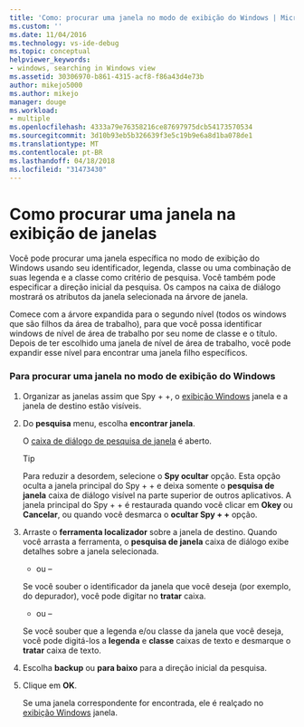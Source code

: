 ```yaml
---
title: 'Como: procurar uma janela no modo de exibição do Windows | Microsoft Docs'
ms.custom: ''
ms.date: 11/04/2016
ms.technology: vs-ide-debug
ms.topic: conceptual
helpviewer_keywords:
- windows, searching in Windows view
ms.assetid: 30306970-b861-4315-acf8-f86a43d4e73b
author: mikejo5000
ms.author: mikejo
manager: douge
ms.workload:
- multiple
ms.openlocfilehash: 4333a79e76358216ce87697975dcb54173570534
ms.sourcegitcommit: 3d10b93eb5b326639f3e5c19b9e6a8d1ba078de1
ms.translationtype: MT
ms.contentlocale: pt-BR
ms.lasthandoff: 04/18/2018
ms.locfileid: "31473430"
---
```

# <a name="how-to-search-for-a-window-in-windows-view"></a>Como procurar uma janela na exibição de janelas
Você pode procurar uma janela específica no modo de exibição do Windows usando seu identificador, legenda, classe ou uma combinação de suas legenda e a classe como critério de pesquisa. Você também pode especificar a direção inicial da pesquisa. Os campos na caixa de diálogo mostrará os atributos da janela selecionada na árvore de janela.  
  
 Comece com a árvore expandida para o segundo nível (todos os windows que são filhos da área de trabalho), para que você possa identificar windows de nível de área de trabalho por seu nome de classe e o título. Depois de ter escolhido uma janela de nível de área de trabalho, você pode expandir esse nível para encontrar uma janela filho específicos.  
  
### <a name="to-search-for-a-window-in-windows-view"></a>Para procurar uma janela no modo de exibição do Windows  
  
1.  Organizar as janelas assim que Spy + +, o [exibição Windows](../debugger/windows-view.md) janela e a janela de destino estão visíveis.  
  
2.  Do **pesquisa** menu, escolha **encontrar janela**.  
  
     O [caixa de diálogo de pesquisa de janela](../debugger/window-search-dialog-box.md) é aberto.  
  
    > [!TIP]
    >  Para reduzir a desordem, selecione o **Spy ocultar** opção. Esta opção oculta a janela principal do Spy + + e deixa somente o **pesquisa de janela** caixa de diálogo visível na parte superior de outros aplicativos. A janela principal do Spy + + é restaurada quando você clicar em **Okey** ou **Cancelar**, ou quando você desmarca o **ocultar Spy + +** opção.  
  
3.  Arraste o **ferramenta localizador** sobre a janela de destino. Quando você arrasta a ferramenta, o **pesquisa de janela** caixa de diálogo exibe detalhes sobre a janela selecionada.  
  
     - ou –  
  
     Se você souber o identificador da janela que você deseja (por exemplo, do depurador), você pode digitar no **tratar** caixa.  
  
     - ou –  
  
     Se você souber que a legenda e/ou classe da janela que você deseja, você pode digitá-los a **legenda** e **classe** caixas de texto e desmarque o **tratar** caixa de texto.  
  
4.  Escolha **backup** ou **para baixo** para a direção inicial da pesquisa.  
  
5.  Clique em **OK**.  
  
     Se uma janela correspondente for encontrada, ele é realçado no [exibição Windows](../debugger/windows-view.md) janela.